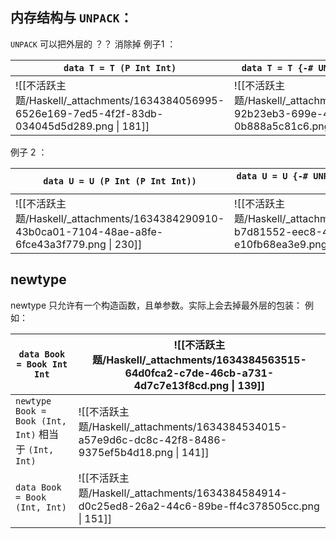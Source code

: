
## 内存结构与 `UNPACK`：
`UNPACK` 可以把外层的 ？？ 消除掉
例子1 ：

| `data T = T (P Int Int)`                                                  | `data T = T {-# UNPACK #-} !(P Int Int)` |
|---------------------------------------------------------------------------| --- |
| ![[不活跃主题/Haskell/_attachments/1634384056995-6526e169-7ed5-4f2f-83db-034045d5d289.png \| 181]] | ![[不活跃主题/Haskell/_attachments/1634384163148-92b23eb3-699e-40b3-883c-0b888a5c81c6.png \| 167]] |


例子 2 ：

| `data U = U (P Int (P Int Int))`                                          | `data U = U {-# UNPACK #-} !(P Int (P Int Int))` |
|---------------------------------------------------------------------------| --- |
| ![[不活跃主题/Haskell/_attachments/1634384290910-43b0ca01-7104-48ae-a8fe-6fce43a3f779.png \| 230]] | ![[不活跃主题/Haskell/_attachments/1634384325705-b7d81552-eec8-4bd6-8c1e-e10fb68ea3e9.png \| 227]] |


## newtype
newtype 只允许有一个构造函数，且单参数。实际上会去掉最外层的包装：
例如：

| `data Book = Book Int Int` | ![[不活跃主题/Haskell/_attachments/1634384563515-64d0fca2-c7de-46cb-a731-4d7c7e13f8cd.png \| 139]] |
| --- | --- |
| `newtype Book = Book (Int, Int)` 相当于 `(Int, Int)` | ![[不活跃主题/Haskell/_attachments/1634384534015-a57e9d6c-dc8c-42f8-8486-9375ef5b4d18.png \| 141]] |
| `data Book = Book (Int, Int)` | ![[不活跃主题/Haskell/_attachments/1634384584914-d0c25ed8-26a2-44c6-89be-ff4c378505cc.png \| 151]] |

